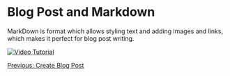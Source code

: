 # Blog Post and Markdown
MarkDown is format which allows styling text and adding images and links, which
makes it perfect for blog post writing.

[![Video Tutorial](https://raw.githubusercontent.com/freenit-framework/frontend-tutorial/step/11/screenshot.png)](https://www.youtube.com/watch?v=_47QhcF9gnY&list=PLpeJ1COhO5ak9X3UE85mlFZrrIxiPynKy&index=11)

[Previous: Create Blog Post](https://github.com/freenit-framework/frontend-tutorial/tree/step/10)
